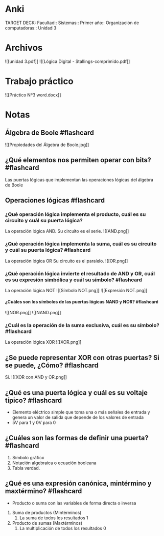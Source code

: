# Anki
TARGET DECK: Facultad:: Sistemas:: Primer año:: Organización de computadoras:: Unidad 3
# Archivos
![[unidad 3.pdf]]
![[Lógica Digital - Stallings-comprimido.pdf]]
# Trabajo práctico
![[Práctico Nº3 word.docx]]
#  Notas

## Álgebra de Boole #flashcard
![[Propiedades del Álgebra de Boole.jpg]]
 
<!--ID: 1700156793835-->



## ¿Qué elementos nos permiten operar con bits? #flashcard
Las puertas lógicas que implementan las operaciones lógicas del álgebra de Boole
<!--ID: 1700156793840-->


## Operaciones lógicas #flashcard
### ¿Qué operación lógica implementa el producto, cuál es su circuito y cuál su puerta lógica?   
La operación lógica AND.
Su circuito es el serie.
![[AND.png]]
 
### ¿Qué operación lógica implementa la suma, cuál es su circuito y cuál su puerta lógica? #flashcard
La operación lógica OR
Su circuito es el paralelo.
![[OR.png]]
 
### ¿Qué operación lógica invierte el resultado de AND y OR, cuál es su expresión simbólica y cuál su símbolo? #flashcard
La operación lógica NOT 
![[Símbolo NOT.png]]
![[Expresión NOT.png]]
 
#### ¿Cuáles son los símbolos de las puertas lógicas NAND y NOR? #flashcard
![[NOR.png]]
![[NAND.png]]
<!--ID: 1700156793845-->



### ¿Cuál es la operación de la suma exclusiva, cuál es su símbolo? #flashcard
La operación lógica XOR
![[XOR.png]]
<!--ID: 1700156793850-->



## ¿Se puede representar XOR con otras puertas? Si se puede, ¿Cómo? #flashcard
Si.
![[XOR con AND y OR.png]]
 
<!--ID: 1700156793854-->



## ¿Qué es una puerta lógica y cuál es su voltaje típico? #flashcard
- Elemento eléctrico simple que toma una o más señales de entrada y genera un valor de salida que depende de los valores de entrada
- 5V para 1 y 0V para 0
<!--ID: 1700156793860-->



## ¿Cuáles son las formas de definir una puerta? #flashcard
1. Símbolo gráfico
2. Notación algebraica o ecuación booleana
3. Tabla verdad.
<!--ID: 1700156793864-->



## ¿Qué es una expresión canónica, mintérmino y maxtérmino? #flashcard 
- Producto o suma con las variables de forma directa o inversa
1. Suma de productos (Mintérminos)
	1. La suma de todos los resultados 1
2. Producto de sumas (Maxtérminos)
	1. La multiplicación de todos los resultados 0
<!--ID: 1700156793868-->
